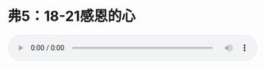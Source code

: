 # 弗5：18-21感恩的心

<audio style="width: 100%;" preload="false" controls controlslist="nodownload"><source src="//cdn.simai.ml/audio/mp3/old/12226.mp3" type="audio/mpeg">Your browser does not support the audio element.</audio>


